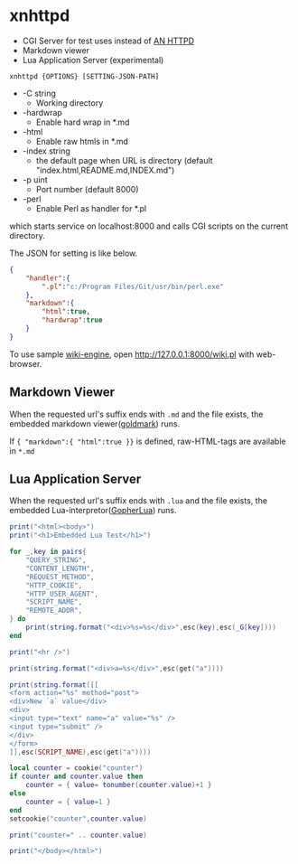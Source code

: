 xnhttpd
=======

- CGI Server for test uses instead of [AN HTTPD](https://ja.wikipedia.org/wiki/AN_HTTPD)
- Markdown viewer
- Lua Application Server (experimental)

```
xnhttpd {OPTIONS} [SETTING-JSON-PATH]
```

* -C string
    * Working directory
* -hardwrap
    * Enable hard wrap in \*.md
* -html
    * Enable raw htmls in \*.md
* -index string
    * the default page when URL is directory (default "index.html,README.md,INDEX.md")
* -p uint
    * Port number (default 8000)
* -perl
    * Enable Perl as handler for \*.pl

which starts service on localhost:8000
and calls CGI scripts on the current directory.

The JSON for setting is like below.

```json
{
	"handler":{
		".pl":"c:/Program Files/Git/usr/bin/perl.exe"
	},
	"markdown":{
		"html":true,
		"hardwrap":true
	}
}
```

To use sample [wiki-engine](https://github.com/hymkor/markdowned_wifky/), open http://127.0.0.1:8000/wiki.pl with web-browser.

Markdown Viewer
---------------

When the requested url's suffix ends with `.md` and the file exists, 
the embedded markdown viewer([goldmark](https://github.com/yuin/goldmark)) runs.

If `{ "markdown":{ "html":true }}` is defined, raw-HTML-tags are available in `*.md`

Lua Application Server
----------------------

When the requested url's suffix ends with `.lua` and the file exists, 
the embedded Lua-interpretor([GopherLua](https://github.com/yuin/gopher-lua)) runs.

```lua
print("<html><body>")
print("<h1>Embedded Lua Test</h1>")

for _,key in pairs{
    "QUERY_STRING",
    "CONTENT_LENGTH",
    "REQUEST_METHOD",
    "HTTP_COOKIE",
    "HTTP_USER_AGENT",
    "SCRIPT_NAME",
    "REMOTE_ADDR",
} do
    print(string.format("<div>%s=%s</div>",esc(key),esc(_G[key])))
end

print("<hr />")

print(string.format("<div>a=%s</div>",esc(get("a"))))

print(string.format([[
<form action="%s" method="post">
<div>New `a` value</div>
<div>
<input type="text" name="a" value="%s" />
<input type="submit" />
</div>
</form>
]],esc(SCRIPT_NAME),esc(get("a"))))

local counter = cookie("counter")
if counter and counter.value then
    counter = { value= tonumber(counter.value)+1 }
else
    counter = { value=1 }
end
setcookie("counter",counter.value)

print("counter=" .. counter.value)

print("</body></html>")
```
